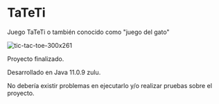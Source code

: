 # TaTeTi
Juego TaTeTi o también conocido como "juego del gato"

![tic-tac-toe-300x261](https://github.com/Gr1ll0/TaTeTi/assets/111154509/79b66966-ca3e-4ced-8363-d1b7dc1d3348)

Proyecto finalizado.

Desarrollado en Java 11.0.9 zulu.

No debería existir problemas en ejecutarlo y/o realizar pruebas sobre el proyecto.
